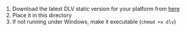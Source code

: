 1. Download the latest DLV static version for your platform from [here](http://www.dlvsystem.com/dlv/#1)
2. Place it in this directory
3. If not running under Windows, make it executable (`chmod +x dlv`)
